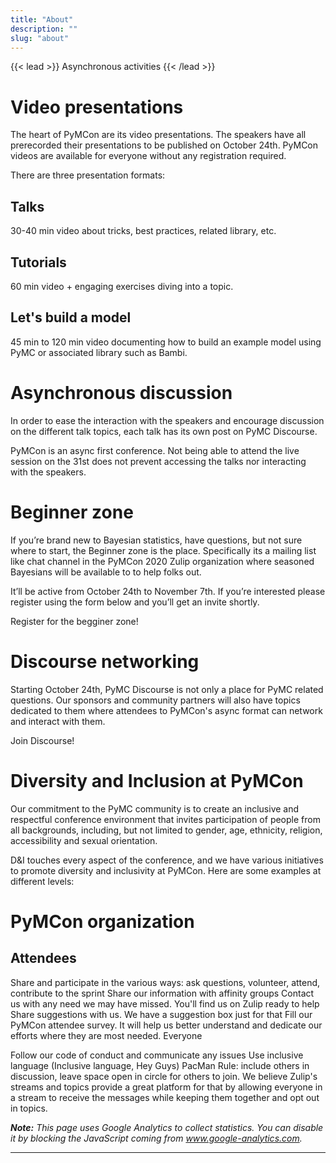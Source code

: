 ```yaml
---
title: "About"
description: ""
slug: "about"
---
```


{{< lead >}}
Asynchronous activities
{{< /lead >}}

# Video presentations

The heart of PyMCon are its video presentations. The speakers have all prerecorded their presentations to be published on October 24th. PyMCon videos are available for everyone without any registration required.

There are three presentation formats:

## Talks
30-40 min video about tricks, best practices, related library, etc.
## Tutorials
60 min video + engaging exercises diving into a topic.
## Let's build a model
45 min to 120 min video documenting how to build an example model using PyMC or associated library such as Bambi.

# Asynchronous discussion

In order to ease the interaction with the speakers and encourage discussion on the different talk topics, each talk has its own post on PyMC Discourse.

PyMCon is an async first conference. Not being able to attend the live session on the 31st does not prevent accessing the talks nor interacting with the speakers.

# Beginner zone

If you’re brand new to Bayesian statistics, have questions, but not sure where to start, the Beginner zone is the place. Specifically its a mailing list like chat channel in the PyMCon 2020 Zulip organization where seasoned Bayesians will be available to to help folks out.

It’ll be active from October 24th to November 7th. If you’re interested please register using the form below and you’ll get an invite shortly.

Register for the begginer zone!
# Discourse networking

Starting October 24th, PyMC Discourse is not only a place for PyMC related questions. Our sponsors and community partners will also have topics dedicated to them where attendees to PyMCon's async format can network and interact with them.

Join Discourse!

# Diversity and Inclusion at PyMCon

Our commitment to the PyMC community is to create an inclusive and respectful conference environment that invites participation of people from all backgrounds, including, but not limited to gender, age, ethnicity, religion, accessibility and sexual orientation.

D&I touches every aspect of the conference, and we have various initiatives to promote diversity and inclusivity at PyMCon. Here are some examples at different levels:

# PyMCon organization

## Attendees

Share and participate in the various ways: ask questions, volunteer, attend, contribute to the sprint
Share our information with affinity groups
Contact us with any need we may have missed. You'll find us on Zulip ready to help
Share suggestions with us. We have a suggestion box just for that
Fill our PyMCon attendee survey. It will help us better understand and dedicate our efforts where they are most needed.
Everyone

Follow our code of conduct and communicate any issues
Use inclusive language (Inclusive language, Hey Guys)
PacMan Rule: include others in discussion, leave space open in circle for others to join. We believe Zulip's streams and topics provide a great platform for that by allowing everyone in a stream to receive the messages while keeping them together and opt out in topics.

_**Note:** This page uses Google Analytics to collect statistics. You can disable it by blocking the JavaScript coming from www.google-analytics.com._

---
